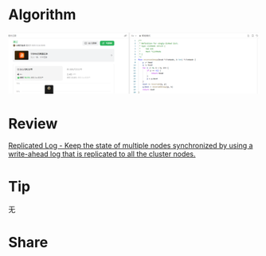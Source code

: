 
# Algorithm

![算法](../../../images/temp/ricardoyu-2023-12-24-lc.png "算法")

# Review

[Replicated Log - Keep the state of multiple nodes synchronized by using a write-ahead log that is replicated to all the cluster nodes.](https://martinfowler.com/articles/patterns-of-distributed-systems/replicated-log.html)

# Tip

无

# Share
